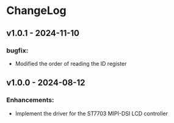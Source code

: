 # ChangeLog

## v1.0.1 - 2024-11-10

### bugfix:

* Modified the order of reading the ID register

## v1.0.0 - 2024-08-12

### Enhancements:

* Implement the driver for the ST7703 MIPI-DSI LCD controller
